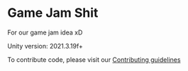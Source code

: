 # Game Jam Shit

For our game jam idea xD

Unity version: 2021.3.19f+

To contribute code, please visit our [Contributing guidelines](CONTRIBUTING.md)
